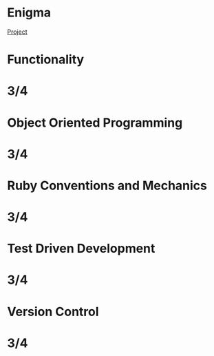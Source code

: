 # Enigma
[Project](https://backend.turing.edu/module1/projects/enigma/index)

# Functionality
# 3/4
# Object Oriented Programming
# 3/4
# Ruby Conventions and Mechanics
# 3/4
# Test Driven Development
# 3/4
# Version Control
# 3/4
